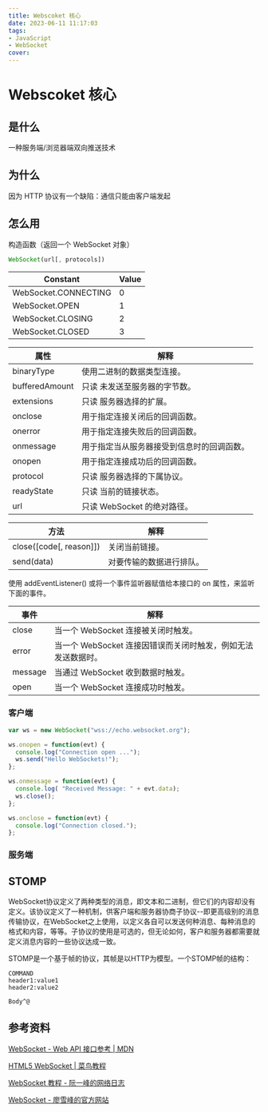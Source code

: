 ```yaml
---
title: Webscoket 核心
date: 2023-06-11 11:17:03
tags: 
- JavaScript
- WebSocket
cover:
---
```



# Webscoket 核心

## 是什么

一种服务端/浏览器端双向推送技术

## 为什么

因为 HTTP 协议有一个缺陷：通信只能由客户端发起

## 怎么用

构造函数（返回一个 WebSocket 对象）

```js
WebSocket(url[, protocols])
```

| Constant             | Value |
| -------------------- | ----- |
| WebSocket.CONNECTING | 0     |
| WebSocket.OPEN       | 1     |
| WebSocket.CLOSING    | 2     |
| WebSocket.CLOSED     | 3     |

| 属性           | 解释                                       |
| -------------- | ------------------------------------------ |
| binaryType     | 使用二进制的数据类型连接。                 |
| bufferedAmount | 只读 未发送至服务器的字节数。              |
| extensions     | 只读 服务器选择的扩展。                    |
| onclose        | 用于指定连接关闭后的回调函数。             |
| onerror        | 用于指定连接失败后的回调函数。             |
| onmessage      | 用于指定当从服务器接受到信息时的回调函数。 |
| onopen         | 用于指定连接成功后的回调函数。             |
| protocol       | 只读 服务器选择的下属协议。                |
| readyState     | 只读 当前的链接状态。                      |
| url            | 只读 WebSocket 的绝对路径。                |

| 方法                    | 解释                     |
| ----------------------- | ------------------------ |
| close([code[, reason]]) | 关闭当前链接。           |
| send(data)              | 对要传输的数据进行排队。 |

使用 addEventListener() 或将一个事件监听器赋值给本接口的 on<eventname> 属性，来监听下面的事件。

| 事件    | 解释                                                          |
| ------- | ------------------------------------------------------------- |
| close   | 当一个 WebSocket 连接被关闭时触发。                           |
| error   | 当一个 WebSocket 连接因错误而关闭时触发，例如无法发送数据时。 |
| message | 当通过 WebSocket 收到数据时触发。                             |
| open    | 当一个 WebSocket 连接成功时触发。                             |

### 客户端

```js
var ws = new WebSocket("wss://echo.websocket.org");

ws.onopen = function(evt) { 
  console.log("Connection open ..."); 
  ws.send("Hello WebSockets!");
};

ws.onmessage = function(evt) {
  console.log( "Received Message: " + evt.data);
  ws.close();
};

ws.onclose = function(evt) {
  console.log("Connection closed.");
};      
```

### 服务端


## STOMP

WebSocket协议定义了两种类型的消息，即文本和二进制，但它们的内容却没有定义。该协议定义了一种机制，供客户端和服务器协商子协议--即更高级别的消息传输协议，在WebSocket之上使用，以定义各自可以发送何种消息、每种消息的格式和内容，等等。子协议的使用是可选的，但无论如何，客户和服务器都需要就定义消息内容的一些协议达成一致。

STOMP是一个基于帧的协议，其帧是以HTTP为模型。一个STOMP帧的结构：

    COMMAND
    header1:value1
    header2:value2

    Body^@

## 参考资料

[WebSocket - Web API 接口参考 | MDN](https://developer.mozilla.org/zh-CN/docs/Web/API/WebSocket)

[HTML5 WebSocket | 菜鸟教程](https://www.runoob.com/html/html5-websocket.html)

[WebSocket 教程 - 阮一峰的网络日志](http://ruanyifeng.com/blog/2017/05/websocket.html)

[WebSocket - 廖雪峰的官方网站](https://www.liaoxuefeng.com/wiki/1022910821149312/1103303693824096)